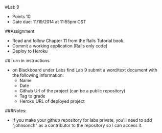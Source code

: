#Lab 9
* Points 10
* Date due: 11/19/2014 at 11:55pm CST

##Assignment
* Read and follow Chapter 11 from the Rails Tutorial book.
* Commit a working application (Rails only code)
* Deploy to Heroku

##Turn in instructions
* on Blackboard under Labs find Lab 9 submit a word/text document with the following information:
  * Name
  * Date
  * Github Url of the project (can be a public repository)
  * Tag to grade
  * Heroku URL of deployed project

###Notes:
* If you make your github repository for labs private, you'll need to add "johnsonch" as a contributor to the repository so I can access it.
